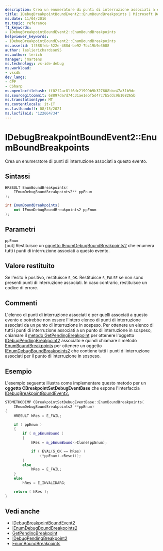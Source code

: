 ```yaml
---
description: Crea un enumeratore di punti di interruzione associati a questo evento.
title: IDebugBreakpointBoundEvent2::EnumBoundBreakpoints | Microsoft Docs
ms.date: 11/04/2016
ms.topic: reference
f1_keywords:
- IDebugBreakpointBoundEvent2::EnumBoundBreakpoints
helpviewer_keywords:
- IDebugBreakpointBoundEvent2::EnumBoundBreakpoints
ms.assetid: 1f588feb-522e-488d-be92-7bc19b9e3688
author: leslierichardson95
ms.author: lerich
manager: jmartens
ms.technology: vs-ide-debug
ms.workload:
- vssdk
dev_langs:
- CPP
- CSharp
ms.openlocfilehash: ff02f2ac81f6dc21999b9b327608bbe47a31b9dc
ms.sourcegitcommit: 68897da7d74c31ae1ebf5d47c7b5ddc9b108265b
ms.translationtype: MT
ms.contentlocale: it-IT
ms.lasthandoff: 08/13/2021
ms.locfileid: "122064734"
---
```

# <a name="idebugbreakpointboundevent2enumboundbreakpoints"></a>IDebugBreakpointBoundEvent2::EnumBoundBreakpoints
Crea un enumeratore di punti di interruzione associati a questo evento.

## <a name="syntax"></a>Sintassi

```cpp
HRESULT EnumBoundBreakpoints( 
    IEnumDebugBoundBreakpoints2** ppEnum
);
```

```csharp
int EnumBoundBreakpoints( 
    out IEnumDebugBoundBreakpoints2 ppEnum
);
```

## <a name="parameters"></a>Parametri
`ppEnum`\
[out] Restituisce un [oggetto IEnumDebugBoundBreakpoints2](../../../extensibility/debugger/reference/ienumdebugboundbreakpoints2.md) che enumera tutti i punti di interruzione associati a questo evento.

## <a name="return-value"></a>Valore restituito
Se l'esito è positivo, restituisce `S_OK`. Restituisce `S_FALSE` se non sono presenti punti di interruzione associati. In caso contrario, restituisce un codice di errore.

## <a name="remarks"></a>Commenti
L'elenco di punti di interruzione associati è per quelli associati a questo evento e potrebbe non essere l'intero elenco di punti di interruzione associati da un punto di interruzione in sospeso. Per ottenere un elenco di tutti i punti di interruzione associati a un punto di interruzione in sospeso, chiamare il [metodo GetPendingBreakpoint](../../../extensibility/debugger/reference/idebugbreakpointboundevent2-getpendingbreakpoint.md) per ottenere l'oggetto [IDebugPendingBreakpoint2](../../../extensibility/debugger/reference/idebugpendingbreakpoint2.md) associato e quindi chiamare il metodo [EnumBoundBreakpoints](../../../extensibility/debugger/reference/idebugpendingbreakpoint2-enumboundbreakpoints.md) per ottenere un oggetto [IEnumDebugBoundBreakpoints2](../../../extensibility/debugger/reference/ienumdebugboundbreakpoints2.md) che contiene tutti i punti di interruzione associati per il punto di interruzione in sospeso.

## <a name="example"></a>Esempio
L'esempio seguente illustra come implementare questo metodo per un **oggetto CBreakpointSetDebugEventBase** che espone l'interfaccia [IDebugBreakpointBoundEvent2.](../../../extensibility/debugger/reference/idebugbreakpointboundevent2.md)

```cpp
STDMETHODIMP CBreakpointSetDebugEventBase::EnumBoundBreakpoints(
    IEnumDebugBoundBreakpoints2 **ppEnum)
{
    HRESULT hRes = E_FAIL;

    if ( ppEnum )
    {
        if ( m_pEnumBound )
        {
            hRes = m_pEnumBound->Clone(ppEnum);

            if ( EVAL(S_OK == hRes) )
                (*ppEnum)->Reset();
        }
        else
            hRes = E_FAIL;
    }
    else
        hRes = E_INVALIDARG;

    return ( hRes );
}
```

## <a name="see-also"></a>Vedi anche
- [IDebugBreakpointBoundEvent2](../../../extensibility/debugger/reference/idebugbreakpointboundevent2.md)
- [IEnumDebugBoundBreakpoints2](../../../extensibility/debugger/reference/ienumdebugboundbreakpoints2.md)
- [GetPendingBreakpoint](../../../extensibility/debugger/reference/idebugbreakpointboundevent2-getpendingbreakpoint.md)
- [IDebugPendingBreakpoint2](../../../extensibility/debugger/reference/idebugpendingbreakpoint2.md)
- [EnumBoundBreakpoints](../../../extensibility/debugger/reference/idebugpendingbreakpoint2-enumboundbreakpoints.md)
